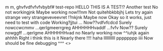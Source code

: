 m m, ghvfvdfvfvfvbybf# test-repo
HELLO THIS IS A TEST!?
Another test
No not workingjnk
Maybe working now!!!nm
Not quitehbkbbjhj
Lets try again
strange
very strangeveveevret
!?nkjnk
Maybe now
Okay so it works, just need to test with code
Working?jjtui
...
Now??vdfvfcdcd
Surely nowccwcmmv
...qerlgmeerrgreg
AHHHHHHvaddf
...fvfv
Now??
Surely nowggff
...qerlgme
AHHHHHHvad
no
Nearly working now
^^iuhjk
again
ahhhh
Right i think this is it
Nearly there
!!!!
haha
lllllllllll
pppppppp
iiii
Now should be fine
debugging
^^^
<>
